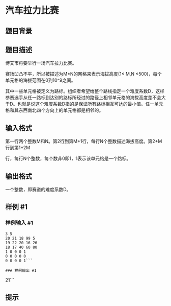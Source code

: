 # 汽车拉力比赛

## 题目背景



## 题目描述

博艾市将要举行一场汽车拉力比赛。

赛场凹凸不平，所以被描述为M\*N的网格来表示海拔高度(1≤ M,N ≤500)，每个单元格的海拔范围在0到10^9之间。

其中一些单元格被定义为路标。组织者希望给整个路线指定一个难度系数D，这样参赛选手从任一路标到达别的路标所经过的路径上相邻单元格的海拔高度差不会大于D。也就是说这个难度系数D指的是保证所有路标相互可达的最小值。任一单元格和其东西南北四个方向上的单元格都是相邻的。


## 输入格式

第一行两个整数M和N。第2行到第M+1行，每行N个整数描述海拔高度。第2+M行到第1+2M

行，每行N个整数，每个数非0即1，1表示该单元格是一个路标。


## 输出格式

一个整数，即赛道的难度系数D。


## 样例 #1

### 样例输入 #1
```
3 5 
20 21 18 99 5  
19 22 20 16 26
18 17 40 60 80
1 0 0 0 1
0 0 0 0 0
0 0 0 0 1```

### 样例输出 #1

```
21```

## 提示


